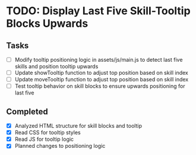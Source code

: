 # TODO: Display Last Five Skill-Tooltip Blocks Upwards

## Tasks
- [ ] Modify tooltip positioning logic in assets/js/main.js to detect last five skills and position tooltip upwards
- [ ] Update showTooltip function to adjust top position based on skill index
- [ ] Update moveTooltip function to adjust top position based on skill index
- [ ] Test tooltip behavior on skill blocks to ensure upwards positioning for last five

## Completed
- [x] Analyzed HTML structure for skill blocks and tooltip
- [x] Read CSS for tooltip styles
- [x] Read JS for tooltip logic
- [x] Planned changes to positioning logic
